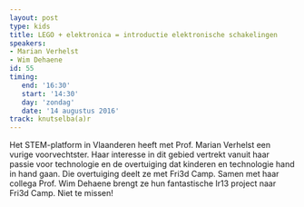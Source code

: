 ```yaml
---
layout: post
type: kids
title: LEGO + elektronica = introductie elektronische schakelingen
speakers:
- Marian Verhelst
- Wim Dehaene
id: 55
timing: 
   end: '16:30'
   start: '14:30'
   day: 'zondag'
   date: '14 augustus 2016'
track: knutselba(a)r
---
```

Het STEM-platform in Vlaanderen heeft met Prof. Marian Verhelst een vurige voorvechtster. Haar interesse in dit gebied vertrekt vanuit haar passie voor technologie en de overtuiging dat kinderen en technologie hand in hand gaan. Die overtuiging deelt ze met Fri3d Camp. Samen met haar collega Prof. Wim Dehaene brengt ze hun fantastische Ir13 project naar Fri3d Camp. Niet te missen!